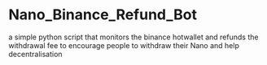 # Nano_Binance_Refund_Bot
a simple python script that monitors the binance hotwallet and refunds the withdrawal fee to encourage people to withdraw their Nano and help decentralisation
